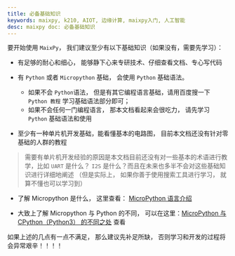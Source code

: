 ```yaml
---
title: 必备基础知识
keywords: maixpy, k210, AIOT, 边缘计算, maixpy入门, 人工智能
desc: maixpy doc: 必备基础知识
---
```




要开始使用 `MaixPy`， 我们建议至少有以下基础知识（如果没有，需要先学习）：

* 有足够的耐心和细心， 能够静下心来专研技术、仔细查看文档、专心写代码

* 有 `Python` 或者 `Micropython` 基础， 会使用 `Python` 基础语法。
  * 如果不会 `Python`语法， 但是有其它编程语言基础，请用百度搜一下 `Python 教程` 学习基础语法部分即可；
  * 如果不会任何一门编程语言， 那本文档看起来会很吃力， 请先学习 `Python` 基础语法和使用

* 至少有一种单片机开发基础，能看懂基本的电路图， 目前本文档还没有针对零基础的人群的教程
> 需要有单片机开发经验的原因是本文档目前还没有对一些基本的术语进行教学，比如 `UART` 是什么？ `I2S` 是什么？而且在未来也多半不会对这些基础知识进行详细地阐述 （但是实际上， 如果你善于使用搜索工具进行学习， 就算不懂也可以学习到）

* 了解 Micropython 是什么， 这里查看： [MicroPython 语言介绍](http://docs.micropython.org/en/latest/reference/index.html)


* 大致上了解 Micropython 与 Python 的不同， 可以在这里：[MicroPython 与 CPython（Python3） 的不同之处](http://docs.micropython.org/en/latest/genrst/index.html) 查看



如果上述的几点有一点不满足， 那么建议先补足所缺， 否则学习和开发的过程将会异常艰辛！！！！

